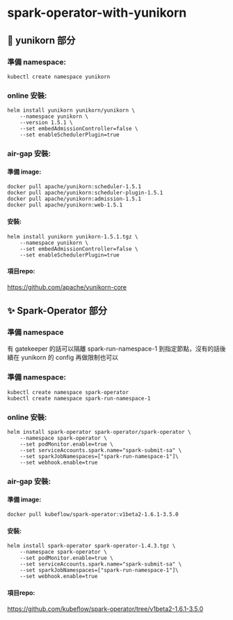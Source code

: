 # spark-operator-with-yunikorn

## 🦄 yunikorn 部分
### 準備 namespace: ###
```shell
kubectl create namespace yunikorn
```

### online 安裝: ###
```shell
helm install yunikorn yunikorn/yunikorn \
    --namespace yunikorn \
    --version 1.5.1 \
    --set embedAdmissionController=false \
    --set enableSchedulerPlugin=true
```

### air-gap 安裝: ###
#### 準備 image: ####
```shell
docker pull apache/yunikorn:scheduler-1.5.1
docker pull apache/yunikorn:scheduler-plugin-1.5.1
docker pull apache/yunikorn:admission-1.5.1
docker pull apache/yunikorn:web-1.5.1
```
#### 安裝: ####
```shell
helm install yunikorn yunikorn-1.5.1.tgz \
    --namespace yunikorn \
    --set embedAdmissionController=false \
    --set enableSchedulerPlugin=true
```

#### 項目repo: ####
<https://github.com/apache/yunikorn-core>


## ✨ Spark-Operator 部分
### 準備 namespace ###
有 gatekeeper 的話可以隔離 spark-run-namespace-1 到指定節點，沒有的話後續在 yunikorn 的 config 再做限制也可以
### 準備 namespace: ###
```shell
kubectl create namespace spark-operator
kubectl create namespace spark-run-namespace-1
```

### online 安裝: ###

```shell
helm install spark-operator spark-operator/spark-operator \
    --namespace spark-operator \
    --set podMonitor.enable=true \
    --set serviceAccounts.spark.name="spark-submit-sa" \
    --set sparkJobNamespaces=["spark-run-namespace-1"]\
    --set webhook.enable=true
```

### air-gap 安裝: ###
#### 準備 image: ####
```shell
docker pull kubeflow/spark-operator:v1beta2-1.6.1-3.5.0
```
#### 安裝: ####
```shell
helm install spark-operator spark-operator-1.4.3.tgz \
    --namespace spark-operator \
    --set podMonitor.enable=true \
    --set serviceAccounts.spark.name="spark-submit-sa" \
    --set sparkJobNamespaces=["spark-run-namespace-1"]\
    --set webhook.enable=true
```
#### 項目repo: #### 
<https://github.com/kubeflow/spark-operator/tree/v1beta2-1.6.1-3.5.0>
